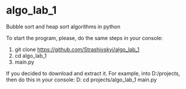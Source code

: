 # algo_lab_1

Bubble sort and heap sort algorithms in python

To start the program, please, do the same steps in your console:
1) git clone https://github.com/Strashivskyi/algo_lab_1
2) cd algo_lab_1
3) main.py

If you decided to download and extract it. For example, into D:/projects, then do this in your console:
D:
cd projects/algo_lab_1
main.py
